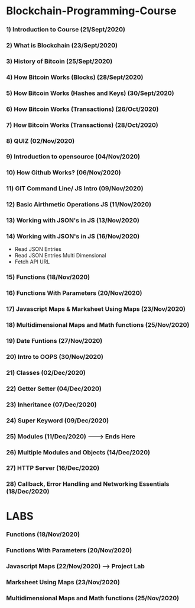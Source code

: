 # Blockchain-Programming-Course

### 1) Introduction to Course (21/Sept/2020)
### 2) What is Blockchain (23/Sept/2020)
### 3) History of Bitcoin (25/Sept/2020)
### 4) How Bitcoin Works (Blocks) (28/Sept/2020)
### 5) How Bitcoin Works (Hashes and Keys) (30/Sept/2020)
### 6) How Bitcoin Works (Transactions) (26/Oct/2020)
### 7) How Bitcoin Works (Transactions) (28/Oct/2020)
### 8) QUIZ (02/Nov/2020)
### 9) Introduction to opensource (04/Nov/2020)
### 10) How Github Works? (06/Nov/2020)
### 11) GIT Command Line/ JS Intro (09/Nov/2020)
### 12) Basic Airthmetic Operations JS (11/Nov/2020)
### 13) Working with JSON's in JS (13/Nov/2020)
### 14) Working with JSON's in JS (16/Nov/2020)
* Read JSON Entries
* Read JSON Entries Multi Dimensional
* Fetch API URL
### 15) Functions (18/Nov/2020)
### 16) Functions With Parameters (20/Nov/2020)
### 17) Javascript Maps & Marksheet Using Maps (23/Nov/2020)
### 18) Multidimensional Maps and Math functions (25/Nov/2020)
### 19) Date Funtions (27/Nov/2020)
### 20) Intro to OOPS (30/Nov/2020)
### 21) Classes (02/Dec/2020)
### 22) Getter Setter (04/Dec/2020)
### 23) Inheritance (07/Dec/2020)
### 24) Super Keyword (09/Dec/2020)
### 25) Modules (11/Dec/2020) ---> Ends Here
### 26) Multiple Modules and Objects (14/Dec/2020)
### 27) HTTP Server (16/Dec/2020)
### 28) Callback, Error Handling and Networking Essentials (18/Dec/2020)

# LABS
###  Functions (18/Nov/2020)
###  Functions With Parameters (20/Nov/2020)
###  Javascript Maps (22/Nov/2020) --> Project Lab
###  Marksheet Using Maps (23/Nov/2020)
###  Multidimensional Maps and Math functions (25/Nov/2020)
